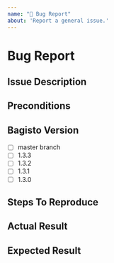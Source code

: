 ```yaml
---
name: "🐛 Bug Report"
about: 'Report a general issue.'
---
```


# Bug Report
<!--- Before you open an issue, please check if the issue already has been reported. --->

## Issue Description
<!--- Provide a more detailed introduction to the issue itself. -->

## Preconditions
<!--- Please provide as detailed information about your environment as possible. -->

## Bagisto Version
<!--- Please select the version of bagisto that you are using. -->
- [ ] master branch
- [ ] 1.3.3
- [ ] 1.3.2
- [ ] 1.3.1
- [ ] 1.3.0

## Steps To Reproduce
<!--- It is important to provide a set of clear steps to reproduce this bug. If relevant please include code samples. -->

## Actual Result
<!--- Tell us what happens instead.-->

## Expected Result
<!--- Tell us what should happen. -->

